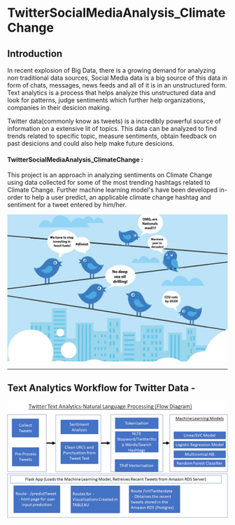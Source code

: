 # TwitterSocialMediaAnalysis_ClimateChange

## Introduction

In recent explosion of Big Data, there is a growing demand for analyzing non traditional data sources, Social Media data is a big source of this data in form of chats, messages, news feeds and all of it is in an unstructured form. 
Text analytics is a process that helps analyze this unstructured data and look for patterns, judge sentiments which further help organizations, companies in their desicion making.

Twitter data(commonly know as tweets) is a incredibly powerful source of information on a extensive lit of topics. This data can be analyzed to find trends related to specific topic, measure sentiments, obtain feedback on past desicions and could also help make future desicions.
#### TwitterSocialMediaAnalysis_ClimateChange :
This project is an approach in analyzing sentiments on Climate Change using data collected for some of the most trending hashtags related to Climate Change. Further machine learning model's have been developed in-order to help a user predict, an applicable climate change hashtag and sentiment for a tweet entered by him/her.

![Twitter-climate](images/Twitter-Climate1.jpg)

<hr>

## Text Analytics Workflow for Twitter Data - 

![workflow](images/workflow.png) 

